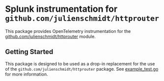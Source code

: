 # Splunk instrumentation for `github.com/julienschmidt/httprouter`

This package provides OpenTelemetry instrumentation for the
[github.com/julienschmidt/httprouter](https://github.com/julienschmidt/httprouter)
module.

## Getting Started

This package is designed to be used as a drop-in replacement for the use of the
`github.com/julienschmidt/httprouter` package. See
[example_test.go](./example_test.go) for more information.
